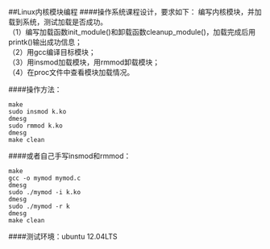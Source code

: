 ##Linux内核模块编程
####操作系统课程设计，要求如下：
编写内核模块，并加载到系统，测试加载是否成功。      
（1）编写加载函数init_module()和卸载函数cleanup_module()，加载完成后用printk()输出成功信息；        
（2）用gcc编译目标模块；       
（3）用insmod加载模块，用rmmod卸载模块；        
（4）在proc文件中查看模块加载情况。

####操作方法：
```shell
make
sudo insmod k.ko
dmesg
sudo rmmod k.ko
dmesg
make clean
```
####或者自己手写insmod和rmmod：
```shell
make
gcc -o mymod mymod.c
dmesg
sudo ./mymod -i k.ko
dmesg
sudo ./mymod -r k
dmesg
make clean
```
####测试环境：ubuntu 12.04LTS
